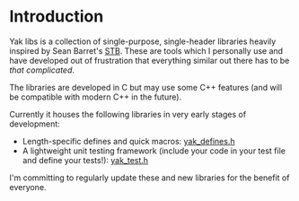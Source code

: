 # Introduction
Yak libs is a collection of single-purpose, single-header libraries heavily inspired by Sean Barret's [STB](https://github.com/nothings/stb). These are tools which I personally use and have developed out of frustration that everything similar out there has to be _that complicated_. 

The libraries are developed in C but may use some C++ features (and will be compatible with modern C++ in the future).

Currently it houses the following libraries in very early stages of development:

* Length-specific defines and quick macros: [yak_defines.h](../blob/master/yak_defines.h)
* A lightweight unit testing framework (include your code in your test file and define your tests!): [yak_test.h](../blob/master/yak_test.h)

I'm committing to regularly update these and new libraries for the benefit of everyone.